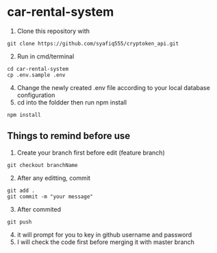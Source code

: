 # car-rental-system
1. Clone this repository with
```
git clone https://github.com/syafiq555/cryptoken_api.git
```

2. Run in cmd/terminal
```
cd car-rental-system
cp .env.sample .env
```
4. Change the newly created .env file according to your local database configuration
5. cd into the foldder then run npm install
```
npm install
```

## Things to remind before use
1. Create your branch first before edit (feature branch)
```
git checkout branchName
```
2. After any editting, commit
```
git add .
git commit -m "your message"
```
3. After commited
```
git push
```
4. it will prompt for you to key in github username and password
5. I will check the code first before merging it with master branch
